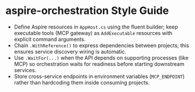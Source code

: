 # aspire-orchestration Style Guide

- Define Aspire resources in `AppHost.cs` using the fluent builder; keep executable tools (MCP gateway) as `AddExecutable` resources with explicit command arguments.
- Chain `.WithReference()` to express dependencies between projects; this ensures service discovery wiring is automatic.
- Use `.WaitFor(...)` when the API depends on supporting processes (like MCP) so orchestration waits for readiness before starting downstream services.
- Store cross-service endpoints in environment variables (`MCP_ENDPOINT`) rather than hardcoding them inside consuming projects.
